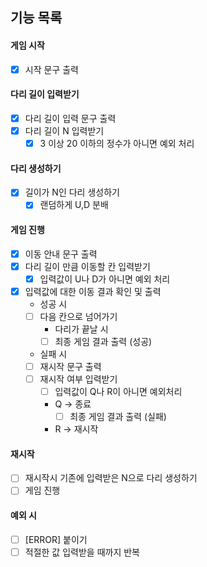 ## 기능 목록

#### 게임 시작
- [x] 시작 문구 출력

#### 다리 길이 입력받기

- [x] 다리 길이 입력 문구 출력
- [x] 다리 길이 N 입력받기
  - [x] 3 이상 20 이하의 정수가 아니면 예외 처리

#### 다리 생성하기
- [x] 길이가 N인 다리 생성하기
  - [x] 랜덤하게 U,D 분배

#### 게임 진행
- [x] 이동 안내 문구 출력
- [x] 다리 길이 만큼 이동할 칸 입력받기
  - [x] 입력값이 U나 D가 아니면 예외 처리

- [x] 입력값에 대한 이동 결과 확인 및 출력
    - 성공 시
    - [ ] 다음 칸으로 넘어가기
      - 다리가 끝날 시
      - [ ] 최종 게임 결과 출력 (성공)
    - 실패 시
    - [ ] 재시작 문구 출력
    - [ ] 재시작 여부 입력받기
      - [ ] 입력값이 Q나 R이 아니면 예외처리
      - Q -> 종료
        - [ ] 최종 게임 결과 출력 (실패)
      - R -> 재시작

#### 재시작
- [ ] 재시작시 기존에 입력받은 N으로 다리 생성하기
- [ ] 게임 진행

#### 예외 시
- [ ] [ERROR] 붙이기
- [ ] 적절한 값 입력받을 때까지 반복